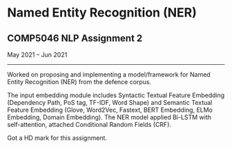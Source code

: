 # Named Entity Recognition (NER)
## COMP5046 NLP Assignment 2
May 2021 – Jun 2021



-------------

Worked on proposing and implementing a model/framework for Named Entity Recognition (NER) from the defence corpus.

The input embedding module includes Syntactic Textual Feature Embedding (Dependency Path, PoS tag, TF-IDF, Word Shape) and Semantic Textual Feature Embedding (Glove, Word2Vec, Fastext, BERT Embedding, ELMo Embedding, Domain Embedding). The NER model applied Bi-LSTM with self-attention, attached Conditional Random Fields (CRF).

Got a HD mark for this assignment.
